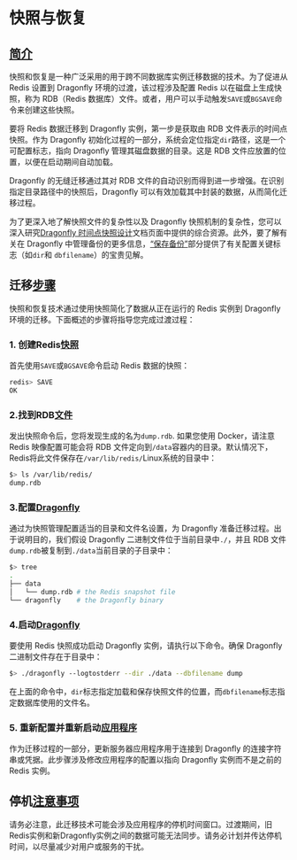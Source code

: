 # 快照与恢复
## [简介](/docs/migratin-to-dragonfly/from-redis-instance/snapshot-and-restore.md#简介 "直接链接到简介")
快照和恢复是一种广泛采用的用于跨不同数据库实例迁移数据的技术。为了促进从 Redis 设置到 Dragonfly 环境的过渡，该过程涉及配置 Redis 以在磁盘上生成快照，称为 RDB（Redis 数据库）文件。或者，用户可以手动触发`SAVE`或`BGSAVE`命令来创建这些快照。

要将 Redis 数据迁移到 Dragonfly 实例，第一步是获取由 RDB 文件表示的时间点快照。作为 Dragonfly 初始化过程的一部分，系统会定位指定`dir`路径，这是一个可配置标志，指​​向 Dragonfly 管理其磁盘数据的目录。这是 RDB 文件应放置的位置，以便在启动期间自动加载。

Dragonfly 的无缝迁移通过其对 RDB 文件的自动识别而得到进一步增强。在识别指定目录路径中的快照后，Dragonfly 可以有效加载其中封装的数据，从而简化迁移过程。

为了更深入地了解快照文件的复杂性以及 Dragonfly 快照机制的复杂性，您可以深入研究[Dragonfly 时间点快照设计](/docs/managing-dragonfly/Dragonfly-Point-in-Time-Snapshotting-Design.md)文档页面中提供的综合资源。此外，要了解有关在 Dragonfly 中管理备份的更多信息，[“保存备份”](/docs/managing-dragonfly/Saving-Backups.md)部分提供了有关配置关键标志（如`dir`和 `dbfilename`）的宝贵见解。

## 迁移[步骤](/docs/migratin-to-dragonfly/from-redis-instance/snapshot-and-restore.md#迁移步骤 "直接链接到迁移步骤")
快照和恢复技术通过使用快照简化了数据从正在运行的 Redis 实例到 Dragonfly 环境的迁移。下面概述的步骤将指导您完成过渡过程：

### 1\. 创建Redis[快照](/docs/migratin-to-dragonfly/from-redis-instance/snapshot-and-restore.md#1-创建redis快照 "直接链接到 1. 创建 Redis 快照")
首先使用`SAVE`或`BGSAVE`命令启动 Redis 数据的快照：

```bash
redis> SAVE
OK
```
### 2.找到RDB[文件](/docs/migratin-to-dragonfly/from-redis-instance/snapshot-and-restore.md#2找到rdb文件 "直接链接到 2. 找到 RDB 文件")
发出快照命令后，您将发现生成的名为`dump.rdb`. 如果您使用 Docker，请注意 Redis 映像配置可能会将 RDB 文件定向到`/data`容器内的目录。默认情况下，Redis将此文件保存在`/var/lib/redis/`Linux系统的目录中：

```bash
$> ls /var/lib/redis/
dump.rdb
```
### 3.配置[Dragonfly](/docs/migratin-to-dragonfly/from-redis-instance/snapshot-and-restore.md#3配置dragonfly)
通过为快照管理配置适当的目录和文件名设置，为 Dragonfly 准备迁移过程。出于说明目的，我们假设 Dragonfly 二进制文件位于当前目录中`./`，并且 RDB 文件`dump.rdb`被复制到`./data`当前目录的子目录中：

```bash
$> tree
.
├── data
│   └── dump.rdb # the Redis snapshot file
└── dragonfly    # the Dragonfly binary
```
### 4.启动[Dragonfly](/docs/migratin-to-dragonfly/from-redis-instance/snapshot-and-restore.md#4启动dragonfly)
要使用 Redis 快照成功启动 Dragonfly 实例，请执行以下命令。确保 Dragonfly 二进制文件存在于目录中：

```bash
$> ./dragonfly --logtostderr --dir ./data --dbfilename dump
```
在上面的命令中，`dir`标志指定加载和保存快照文件的位置，而`dbfilename`标志指定数据库使用的文件名。

### 5\. 重新配置并重新启动[应用程序](/docs/migratin-to-dragonfly/from-redis-instance/snapshot-and-restore.md#5-重新配置并重新启动应用程序 "直接链接到 5. 重新配置和重新启动应用程序")
作为迁移过程的一部分，更新服务器应用程序用于连接到 Dragonfly 的连接字符串或凭据。此步骤涉及修改应用程序的配置以指向 Dragonfly 实例而不是之前的 Redis 实例。

## 停机[注意事项](/docs/migratin-to-dragonfly/from-redis-instance/snapshot-and-restore.md#停机注意事项 "直接链接到停机注意事项")
请务必注意，此迁移技术可能会涉及应用程序的停机时间窗口。过渡期间，旧Redis实例和新Dragonfly实例之间的数据可能无法同步。请务必计划并传达停机时间，以尽量减少对用户或服务的干扰。

